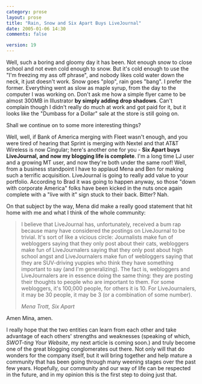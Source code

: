 ```yaml
---
category: prose
layout: prose
title: "Rain, Snow and Six Apart Buys LiveJournal"
date: 2005-01-06 14:30
comments: false

version: 19
---
```


Well, such a boring and gloomy day it has been. Not enough snow to close school and not even cold enough to snow. But it's cold enough to use the "I'm freezing my ass off phrase", and nobody likes cold water down the neck, it just doesn't work. Snow goes "plop", rain goes "bang". I prefer the former. Everything went as slow as maple syrup, from the day to the computer I was working on. Don't ask me how a simple flyer came to be almost 300MB in Illustrator **by simply adding drop shadows**. Can't complain though I didn't really do much at work and got paid for it, but it looks like the "Dumbass for a Dollar" sale at the store is still going on.

Shall we continue on to some more interesting things?

Well, well, if Bank of America merging with Fleet wasn't enough, and you were tired of hearing that Sprint is merging with Nextel and that AT&T Wireless is now Cingular; here's another one for you - **Six Apart buys LiveJournal, and now my blogging life is complete**. I'm a long time LJ user and a growing MT user, and now they're both under the same roof! Well, from a business standpoint I have to applaud Mena and Ben for making such a terrific acquisition. LiveJournal is going to really add value to your portfolio. According to Brad it was going to happen anyway, so those "down with corporate America" folks have been kicked in the nuts once again complete with a "live with it" sign stuck to their back. Bitter? Nah.

On that subject by the way, Mena did make a really good statement that hit home with me and what I think of the whole community:

> I believe that LiveJournal has, unfortunately, received a bum rap because many have considered the postings on LiveJournal to be trivial. It's sort of like a vicious circle: Journalists make fun of webloggers saying that they only post about their cats, webloggers make fun of LiveJournalers saying that they only post about high school angst and LiveJournalers make fun of webloggers saying that they are SUV-driving yuppies who think they have something important to say (and I'm generalizing). The fact is, webloggers and LiveJournalers are in essence doing the same thing: they are posting their thoughts to people who are important to them. For some webloggers, it's 100,000 people, for others it is 10. For LiveJournalers, it may be 30 people, it may be 3 (or a combination of some number).
>
><cite>Mena Trott, Six Apart</cite>

Amen Mina, amen.

I really hope that the two entities can learn from each other and take advantage of each others' strengths and weaknesses (speaking of which, *SWOT-ting Your Website*, my next article is coming soon.) and truly become one of the great blogging conglomerates out there. Not only will that do wonders for the company itself, but it will bring together and help mature a community that has been going through many weening stages over the past few years. Hopefully, our community and our way of life can be respected in the future, and in my opinion this is the first step to doing just that.
